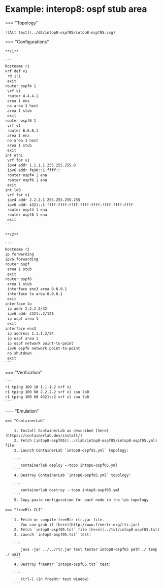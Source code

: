 # Example: interop8: ospf stub area

=== "Topology"

    ![Alt text](../d2/intop8-ospf05/intop8-ospf05.svg)

=== "Configurations"

    **r1**

    ```
    hostname r1
    vrf def v1
     rd 1:1
     exit
    router ospf4 1
     vrf v1
     router 4.4.4.1
     area 1 ena
     no area 1 host
     area 1 stub
     exit
    router ospf6 1
     vrf v1
     router 6.6.6.1
     area 1 ena
     no area 1 host
     area 1 stub
     exit
    int eth1
     vrf for v1
     ipv4 addr 1.1.1.1 255.255.255.0
     ipv6 addr fe80::1 ffff::
     router ospf4 1 ena
     router ospf6 1 ena
     exit
    int lo0
     vrf for v1
     ipv4 addr 2.2.2.1 255.255.255.255
     ipv6 addr 4321::1 ffff:ffff:ffff:ffff:ffff:ffff:ffff:ffff
     router ospf4 1 ena
     router ospf6 1 ena
     exit
    ```

    **r2**

    ```
    hostname r2
    ip forwarding
    ipv6 forwarding
    router ospf
     area 1 stub
     exit
    router ospf6
     area 1 stub
     interface ens3 area 0.0.0.1
     interface lo area 0.0.0.1
     exit
    interface lo
     ip addr 2.2.2.2/32
     ipv6 addr 4321::2/128
     ip ospf area 1
     exit
    interface ens3
     ip address 1.1.1.2/24
     ip ospf area 1
     ip ospf network point-to-point
     ipv6 ospf6 network point-to-point
     no shutdown
     exit
    ```

=== "Verification"

    ```
    r1 tping 100 10 1.1.1.2 vrf v1
    r1 tping 100 60 2.2.2.2 vrf v1 sou lo0
    r1 tping 100 60 4321::2 vrf v1 sou lo0
    ```

=== "Emulation"

    === "ContainerLab"

        1. Install ContainerLab as described [here](https://containerlab.dev/install/)  
        2. Fetch [intop8-ospf05](../clab/intop8-ospf05/intop8-ospf05.yml) file  
        3. Launch ContainerLab `intop8-ospf05.yml` topology:  

        ```
           containerlab deploy --topo intop8-ospf05.yml  
        ```
        4. Destroy ContainerLab `intop8-ospf05.yml` topology:  

        ```
           containerlab destroy --topo intop8-ospf05.yml  
        ```
        5. Copy-paste configuration for each node in the lab topology

    === "freeRtr CLI"

        1. Fetch or compile freeRtr rtr.jar file.  
           You can grab it [here](http://www.freertr.org/rtr.jar)  
        2. Fetch `intop8-ospf05.tst` file [here](../tst/intop8-ospf05.tst)  
        3. Launch `intop8-ospf05.tst` test:  

        ```
           java -jar ../../rtr.jar test tester intop8-ospf05 path ./ temp ./ wait
        ```
        4. Destroy freeRtr `intop8-ospf05.tst` test:  

        ```
           Ctrl-C (In freeRtr test window)
        ```

